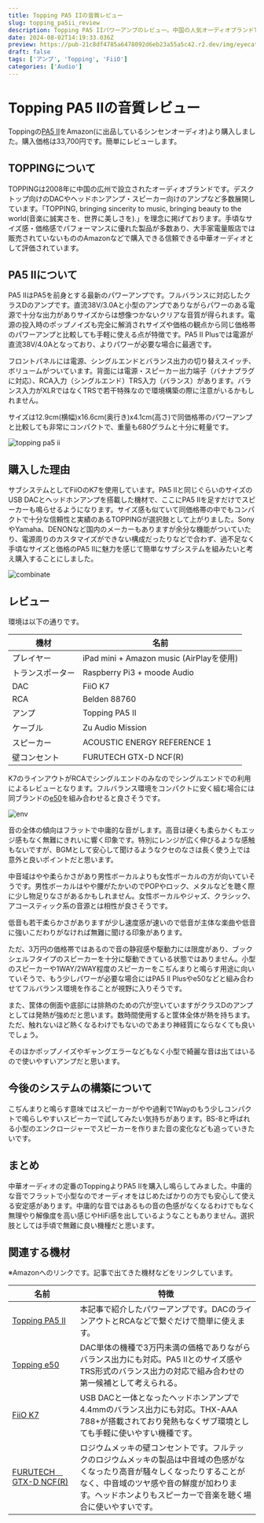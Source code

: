```yaml
---
title: Topping PA5 IIの音質レビュー
slug: topping_pa5ii_review
description: Topping PA5 IIパワーアンプのレビュー。中国の人気オーディオブランドToppingの最新コンパクトアンプを実際に使用し、音質や特徴を詳しく解説。3万円台で手に入る高コスパな製品として、オーディオ初心者にもおすすめ。
date: 2024-08-02T14:19:33.036Z
preview: https://pub-21c8df4785a6478092d6eb23a55a5c42.r2.dev/img/eyecatch/topping_pa5ii_1.webp
draft: false
tags: ['アンプ', 'Topping', 'FiiO']
categories: ['Audio']
---
```


# Topping PA5 IIの音質レビュー

Toppingの[PA5 II](https://www.toppingaudio.com/product-item/pa5-ii-pa5-iiplus)をAmazon(に出品しているシンセンオーディオ)より購入しました。購入価格は33,700円です。簡単にレビューします。

## TOPPINGについて

TOPPINGは2008年に中国の広州で設立されたオーディオブランドです。デスクトップ向けのDACやヘッドホンアンプ・スピーカー向けのアンプなど多数展開しています。「TOPPING, bringing sincerity to music, bringing beauty to the world(音楽に誠実さを、世界に美しさを).」を理念に掲げております。手頃なサイズ感・価格感でパフォーマンスに優れた製品が多数あり、大手家電量販店では販売されていないもののAmazonなどで購入できる信頼できる中華オーディオとして評価されています。

## PA5 IIについて

PA5 IIはPA5を前身とする最新のパワーアンプです。フルバランスに対応したクラスDのアンプです。直流38V/3.0Aと小型のアンプでありながらパワーのある電源で十分な出力がありサイズからは想像つかないクリアな音質が得られます。電源の投入時のポップノイズも完全に解消されサイズや価格の観点から同じ価格帯のパワーアンプと比較しても手軽に使える点が特徴です。PA5 II Plusでは電源が直流38V/4.0Aとなっており、よりパワーが必要な場合に最適です。  
  
フロントパネルには電源、シングルエンドとバランス出力の切り替えスイッチ、ボリュームがついています。背面には電源・スピーカー出力端子（バナナプラグに対応）、RCA入力（シングルエンド）TRS入力（バランス）があります。バランス入力がXLRではなくTRSで若干特殊なので環境構築の際に注意がいるかもしれません。  
  
サイズは12.9cm(横幅)x16.6cm(奥行き)x4.1cm(高さ)で同価格帯のパワーアンプと比較しても非常にコンパクトで、重量も680グラムと十分に軽量です。

![topping pa5 ii](https://pub-21c8df4785a6478092d6eb23a55a5c42.r2.dev/img/article/topping_pa5ii/topping_pa5ii_2.webp)

## 購入した理由

サブシステムとしてFiiOのK7を使用しています。PA5 IIと同じぐらいのサイズのUSB DACとヘッドホンアンプを搭載した機材で、ここにPA5 IIを足すだけでスピーカーも鳴らせるようになります。サイズ感も似ていて同価格帯の中でもコンパクトで十分な信頼性と実績のあるTOPPINGが選択肢として上がりました。SonyやYamaha、DENONなど国内のメーカーもありますが余分な機能がついていたり、電源周りのカスタマイズができない構成だったりなどで合わず、過不足なく手頃なサイズと価格のPA5 IIに魅力を感じて簡単なサブシステムを組みたいと考え購入することにしました。

![combinate](https://pub-21c8df4785a6478092d6eb23a55a5c42.r2.dev/img/article/topping_pa5ii/topping_pa5ii_3.webp)

## レビュー

環境は以下の通りです。

| 機材 | 名前 |
| --- | --- |
| プレイヤー | iPad mini + Amazon music (AirPlayを使用) |
| トランスポーター| Raspberry Pi3 + moode Audio |
| DAC | FiiO K7 |
| RCA | Belden 88760 |
| アンプ | Topping PA5 II |
| ケーブル | Zu Audio Mission |
| スピーカー | ACOUSTIC ENERGY REFERENCE 1|
| 壁コンセント |FURUTECH GTX-D NCF(R) |

K7のラインアウトがRCAでシングルエンドのみなのでシングルエンドでの利用によるレビューとなります。フルバランス環境をコンパクトに安く組む場合には同ブランドの[e50](https://www.amazon.co.jp/TOPPING-E50-ES9068AS-768kHz-DSD512/dp/B09F29QCVW?dib=eyJ2IjoiMSJ9.v_xkxGqhRDnio4mM47ohyNPnrFJeT4DWVfn40XRwaSNHnEHCaHyuq8VPD5d1IywWWUbkDSN71h7GhTuORYEPdcovpwY5VcBaKdniJaYrpX4xZJGSeWvoTKVwqXUxQhBiyN4k_MaMtdvqPmw2bHQf_BELdXz7KK8Kdt5oivwF0OjWezPZ3DX8tJ2oLYc068e21SH1wVsknkuMHRt_qsWsWy8h8cN95KiBvdG2f_gu3soRTAvqF54nfg7bNc6MSBGdB8lq5VeeUsQ0YE-Rjc3CDHnkmT6VUl9g8re3c-crEWc.xY89OvZOW6qz7n_gRSxQVALNhIWhNcBRCeZn76Q-PNA&dib_tag=se&keywords=Topping+e50&qid=1722600710&sr=8-1&linkCode=ll1&tag=rmc-8-22&linkId=3151a220544adc351403176a79652ce7&language=ja_JP&ref_=as_li_ss_tl)を組み合わせると良さそうです。

![env](https://pub-21c8df4785a6478092d6eb23a55a5c42.r2.dev/img/article/topping_pa5ii/topping_pa5ii_4.webp)

音の全体の傾向はフラットで中庸的な音がします。高音は硬くも柔らかくもエッジ感もなく無難にきれいに響く印象です。特別にレンジが広く伸びるような感触もないですが、BGMとして安心して聞けるようなクセのなさは長く使う上では意外と良いポイントだと思います。  

中音域はやや柔らかさがあり男性ボーカルよりも女性ボーカルの方が向いていそうです。男性ボーカルはやや腰がたかいのでPOPやロック、メタルなどを聴く際に少し物足りなさがあるかもしれません。女性ボーカルやジャズ、クラシック、アコースティック系の音源とは相性が良さそうです。  

低音も若干柔らかさがありますが少し速度感が速いので低音が主体な楽曲や低音に強いこだわりがなければ無難に聞ける印象があります。  

ただ、3万円の価格帯ではあるので音の静寂感や駆動力には限度があり、ブックシェルフタイプのスピーカーを十分に駆動できている状態ではありません。小型のスピーカーや1WAY/2WAY程度のスピーカーをこぢんまりと鳴らす用途に向いていそうで、もう少しパワーが必要な場合にはPA5 II Plusやe50などと組み合わせてフルバランス環境を作ることが視野に入りそうです。  

また、筐体の側面や底部には排熱のための穴が空いていますがクラスDのアンプとしては発熱が強めだと思います。数時間使用すると筐体全体が熱を持ちます。ただ、触れないほど熱くなるわけでもないのであまり神経質にならなくても良いでしょう。  

そのほかポップノイズやギャングエラーなどもなく小型で綺麗な音は出てはいるので使いやすいアンプだと思います。

## 今後のシステムの構築について

こぢんまりと鳴らす意味ではスピーカーがやや過剰で1Wayのもう少しコンパクトで鳴らしやすいスピーカーで試してみたい気持ちがあります。BS-8と呼ばれる小型のエンクロージャーでスピーカーを作りまた音の変化なども追っていきたいです。

## まとめ

中華オーディオの定番のToppingよりPA5 IIを購入し鳴らしてみました。中庸的な音でフラットで小型なのでオーディオをはじめたばかりの方でも安心して使える安定感があります。中庸的な音ではあるもの音の色感がなくなるわけでもなく無理やり解像度を高い感じやHiFi感を出しているようなこともありません。選択肢としては手頃で無難に良い機種だと思います。

## 関連する機材

※Amazonへのリンクです。記事で出てきた機材などをリンクしています。

| 名前 | 特徴 |
| --- | --- |
| [Topping PA5 II](https://www.amazon.co.jp/TOPPING-Amplifier-%E3%82%B9%E3%83%94%E3%83%BC%E3%82%AB%E3%83%BC%E3%82%A2%E3%83%B3%E3%83%97-%E3%82%B3%E3%83%B3%E3%83%91%E3%82%AF%E3%83%88%E3%83%87%E3%82%B9%E3%82%AF%E3%83%88%E3%83%83%E3%83%97%E3%82%A2%E3%83%B3%E3%83%97-%E3%83%95%E3%83%AB%E3%83%90%E3%83%A9%E3%83%B3%E3%82%B9AMP/dp/B0CC4M8XK4?th=1&linkCode=ll1&tag=rmc-8-22&linkId=dcf05f0dccdd3082013d8a866253cb1d&language=ja_JP&ref_=as_li_ss_tl)| 本記事で紹介したパワーアンプです。DACのラインアウトとRCAなどで繋ぐだけで簡単に使えます。 |
| [Topping e50](https://www.amazon.co.jp/TOPPING-E50-ES9068AS-768kHz-DSD512/dp/B09F29QCVW?dib=eyJ2IjoiMSJ9.v_xkxGqhRDnio4mM47ohyNPnrFJeT4DWVfn40XRwaSNHnEHCaHyuq8VPD5d1IywWWUbkDSN71h7GhTuORYEPdcovpwY5VcBaKdniJaYrpX4xZJGSeWvoTKVwqXUxQhBiyN4k_MaMtdvqPmw2bHQf_BELdXz7KK8Kdt5oivwF0OjWezPZ3DX8tJ2oLYc068e21SH1wVsknkuMHRt_qsWsWy8h8cN95KiBvdG2f_gu3soRTAvqF54nfg7bNc6MSBGdB8lq5VeeUsQ0YE-Rjc3CDHnkmT6VUl9g8re3c-crEWc.xY89OvZOW6qz7n_gRSxQVALNhIWhNcBRCeZn76Q-PNA&dib_tag=se&keywords=Topping+e50&qid=1722600710&sr=8-1&linkCode=ll1&tag=rmc-8-22&linkId=3151a220544adc351403176a79652ce7&language=ja_JP&ref_=as_li_ss_tl) | DAC単体の機種で3万円未満の価格でありながらバランス出力にも対応。PA5 IIとのサイズ感やTRS形式のバランス出力の対応で組み合わせの第一候補として考えられる。 |
|[FiiO K7](https://www.amazon.co.jp/dp/B08TW77YW2?&linkCode=ll1&tag=rmc-8-22&linkId=fde33760a8582bc771ef45f5f37fe108&language=ja_JP&ref_=as_li_ss_tl) | USB DACと一体となったヘッドホンアンプで4.4mmのバランス出力にも対応。THX-AAA 788+が搭載されており発熱もなくザブ環境としても手軽に使いやすい機種です。|
| [FURUTECH　GTX-D NCF(R)](https://www.amazon.co.jp/dp/B017LTCI5M?&linkCode=ll1&tag=rmc-8-22&linkId=ac6485114641ee19d01785150b4ddf1e&language=ja_JP&ref_=as_li_ss_tl) | ロジウムメッキの壁コンセントです。フルテックのロジウムメッキの製品は中音域の色感がなくなったり高音が騒々しくなったりすることがなく、中音域のツヤ感や音の鮮度が加わります。ヘッドホンよりもスピーカーで音楽を聴く場合に使いやすいです。 |

